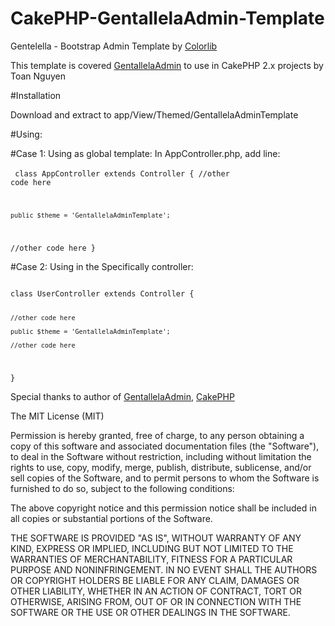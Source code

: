 # CakePHP-GentallelaAdmin-Template

Gentelella - Bootstrap Admin Template by <a href="https://colorlib.com">Colorlib</a>

This template is covered <a href="https://github.com/puikinsh/gentelella">GentallelaAdmin</a> to use in CakePHP 2.x projects by Toan Nguyen

#Installation

Download and extract to app/View/Themed/GentallelaAdminTemplate

#Using:

#Case 1: Using as global template:
In AppController.php, add line:<br/><br/>
<code>
class AppController extends Controller {
//other code here

    public $theme = 'GentallelaAdminTemplate';

//other code here
}
</code>

#Case 2: Using in the Specifically controller:

<code>
class UserController extends Controller {

    //other code here

    public $theme = 'GentallelaAdminTemplate';

    //other code here
}
</code>

Special thanks to author of <a href="https://github.com/puikinsh/gentelella">GentallelaAdmin</a>, <a href="http://cakephp.org">CakePHP</a>


The MIT License (MIT)

Permission is hereby granted, free of charge, to any person obtaining a copy of this software and associated documentation files (the "Software"), to deal in the Software without restriction, including without limitation the rights to use, copy, modify, merge, publish, distribute, sublicense, and/or sell copies of the Software, and to permit persons to whom the Software is furnished to do so, subject to the following conditions:

The above copyright notice and this permission notice shall be included in all copies or substantial portions of the Software.

THE SOFTWARE IS PROVIDED "AS IS", WITHOUT WARRANTY OF ANY KIND, EXPRESS OR IMPLIED, INCLUDING BUT NOT LIMITED TO THE WARRANTIES OF MERCHANTABILITY, FITNESS FOR A PARTICULAR PURPOSE AND NONINFRINGEMENT. IN NO EVENT SHALL THE AUTHORS OR COPYRIGHT HOLDERS BE LIABLE FOR ANY CLAIM, DAMAGES OR OTHER LIABILITY, WHETHER IN AN ACTION OF CONTRACT, TORT OR OTHERWISE, ARISING FROM, OUT OF OR IN CONNECTION WITH THE SOFTWARE OR THE USE OR OTHER DEALINGS IN THE SOFTWARE.